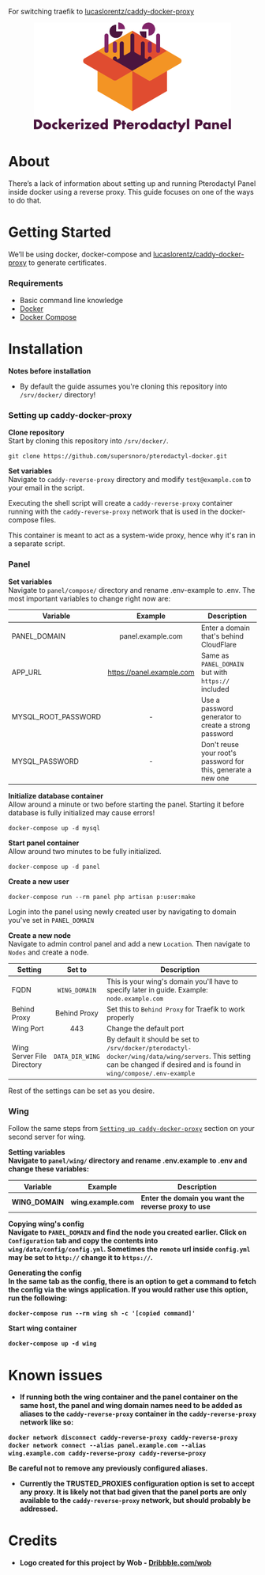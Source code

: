 For switching traefik to [lucaslorentz/caddy-docker-proxy](https://github.com/lucaslorentz/caddy-docker-proxy)

<p align="center">
  <img width="400" src="https://raw.githubusercontent.com/BeefBytes/Assets/master/Other/pterodactyl-docker/pterodactyl-docker_logo_png_text_625x347.png">
</p>

# About
There’s a lack of information about setting up and running Pterodactyl Panel inside docker using a reverse proxy. This guide focuses on one of the ways to do that. 

# Getting Started
We’ll be using docker, docker-compose and [lucaslorentz/caddy-docker-proxy](https://github.com/lucaslorentz/caddy-docker-proxy) to generate certificates.

### Requirements
- Basic command line knowledge
- [Docker](https://docs.docker.com/engine/install/ubuntu/)
- [Docker Compose](https://docs.docker.com/compose/install/)

# Installation
**Notes before installation**
- By default the guide assumes you're cloning this repository into `/srv/docker/` directory! 

### Setting up caddy-docker-proxy
<b>Clone repository</b><br />
Start by cloning this repository into `/srv/docker/`. 
```
git clone https://github.com/supersnoro/pterodactyl-docker.git
```

<b>Set variables</b><br />
Navigate to `caddy-reverse-proxy` directory and modify `test@example.com` to your email in the script.

Executing the shell script will create a `caddy-reverse-proxy` container running with the `caddy-reverse-proxy` network that is used in the docker-compose files.

This container is meant to act as a system-wide proxy, hence why it's ran in a separate script.

### Panel
<b>Set variables</b><br />
Navigate to `panel/compose/` directory and rename .env-example to .env. The most important variables to change right now are:

| Variable | Example | Description |
|-|:-:|-|
| PANEL_DOMAIN | panel.example.com | Enter a domain that's behind CloudFlare |
| APP_URL | https://panel.example.com | Same as `PANEL_DOMAIN` but with `https://` included|
| MYSQL_ROOT_PASSWORD | - | Use a password generator to create a strong password |
| MYSQL_PASSWORD | - | Don't reuse your root's password for this, generate a new one |


<b>Initialize database container</b><br />
Allow around a minute or two before starting the panel. Starting it before database is fully initialized may cause errors!
 ```
docker-compose up -d mysql
 ```

<b>Start panel container</b><br />
Allow around two minutes to be fully initialized.
 ```
docker-compose up -d panel
 ```

<b>Create a new user</b><br />
 ```
docker-compose run --rm panel php artisan p:user:make
 ```
Login into the panel using newly created user by navigating to domain you've set in `PANEL_DOMAIN`

<b>Create a new node</b><br />
Navigate to admin control panel and add a new `Location`. Then navigate to `Nodes` and create a node.

| Setting | Set to | Description |
|-|:-:|-|
| FQDN | `WING_DOMAIN` | This is your wing's domain you'll have to specify later in guide. Example: `node.example.com`|
| Behind Proxy | Behind Proxy | Set this to `Behind Proxy` for Traefik to work properly|
| Wing Port | 443 | Change the default port |
| Wing Server File Directory | `DATA_DIR_WING` | By default it should be set to `/srv/docker/pterodactyl-docker/wing/data/wing/servers`. This setting can be changed if desired and is found in `wing/compose/.env-example` |

Rest of the settings can be set as you desire.

### Wing

Follow the same steps from [`Setting up caddy-docker-proxy`](#Setting-up-caddy-docker-proxy) section on your second server for wing.

<b>Setting variables<b><br/>
Navigate to `panel/wing/` directory and rename .env.example to .env and change these variables:

| Variable | Example | Description |
|-|:-:|-|
| WING_DOMAIN | wing.example.com | Enter the domain you want the reverse proxy to use |

<b>Copying wing's config<b><br/>
Navigate to `PANEL_DOMAIN` and find the node you created earlier. Click on `Configuration` tab and copy the contents into `wing/data/config/config.yml`. Sometimes the `remote` url inside `config.yml` may be set to `http://` change it to `https://`.

<b>Generating the config<b><br/>
In the same tab as the config, there is an option to get a command to fetch the config via the wings application. If you would rather use this option, run the following:
```
docker-compose run --rm wing sh -c '[copied command]'
```

<b>Start wing container<b><br/>
 ```
docker-compose up -d wing
 ```

# Known issues
- If running both the wing container and the panel container on the same host, the panel and wing domain names need to be added as aliases to the `caddy-reverse-proxy` container in the `caddy-reverse-proxy` network like so:
```
docker network disconnect caddy-reverse-proxy caddy-reverse-proxy
docker network connect --alias panel.example.com --alias wing.example.com caddy-reverse-proxy caddy-reverse-proxy
```
Be careful not to remove any previously configured aliases.

- Currently the TRUSTED_PROXIES configuration option is set to accept any proxy. It is likely not that bad given that the panel ports are only available to the
`caddy-reverse-proxy` network, but should probably be addressed.

# Credits
- Logo created for this project by Wob - [Dribbble.com/wob](https://dribbble.com/wob)

